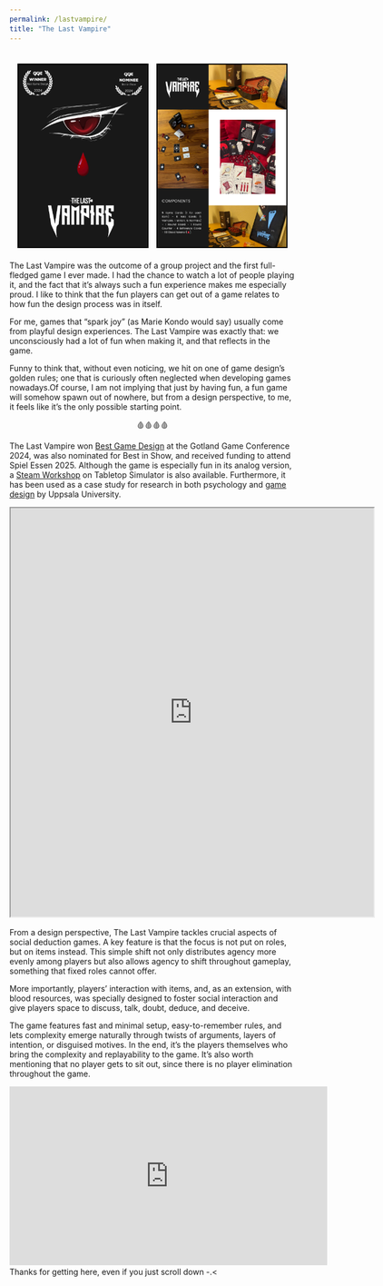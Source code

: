 ```yaml
---
permalink: /lastvampire/
title: "The Last Vampire"
---
```


<p align="center">
  <br>
  <img src="../assets/images/las_award.png" width="45%" style="border:2px solid black; margin:5px;">
  <img src="../assets/images/las_overview.png" width="45%" style="border:2px solid black; margin:5px;">
  <br>
</p>

The Last Vampire was the outcome of a group project and the first full-fledged game I ever made. I had the chance to watch a lot of people playing it, and the fact that it’s always such a fun experience makes me especially proud. I like to think that the fun players can get out of a game relates to how fun the design process was in itself.

For me, games that “spark joy” (as Marie Kondo would say) usually come from playful design experiences. The Last Vampire was exactly that: we unconsciously had a lot of fun when making it, and that reflects in the game.

Funny to think that, without even noticing, we hit on one of game design’s golden rules; one that is curiously often neglected when developing games nowadays.Of course, I am not implying that just by having fun, a fun game will somehow spawn out of nowhere, but from a design perspective, to me, it feels like it’s the only possible starting point.

<p align="center">🩸🩸🩸🩸</p>

The Last Vampire won [Best Game Design](https://game.speldesign.uu.se/projects/analog-games/the-last-vampire/) at the Gotland Game Conference 2024, was also nominated for Best in Show, and received funding to attend Spiel Essen 2025. Although the game is especially fun in its analog version, a [Steam Workshop](https://steamcommunity.com/sharedfiles/filedetails/?id=3551316320 "Visit the Steam Workshop") on Tabletop Simulator is also available. Furthermore, it has been used as a case study for research in both psychology and [game design](https://uu.diva-portal.org/smash/record.jsf?pid=diva2%3A1874280&dswid=-253 "Visit DiVA") by Uppsala University.

<p align="center">
  <iframe src="https://drive.google.com/file/d/1DIjEQL46iLtv-yWAjoD9MBq4nvIJfo9f/preview" width="640" height="720" allow="autoplay"></iframe>
  <br>
</p>


From a design perspective, The Last Vampire tackles crucial aspects of social deduction games. A key feature is that the focus is not put on roles, but on items instead. This simple shift not only distributes agency more evenly among players but also allows agency to shift throughout gameplay, something that fixed roles cannot offer.

More importantly, players’ interaction with items, and, as an extension, with blood resources, was specially designed to foster social interaction and give players space to discuss, talk, doubt, deduce, and deceive.

The game features fast and minimal setup, easy-to-remember rules, and lets complexity emerge naturally through twists of arguments, layers of intention, or disguised motives. In the end, it’s the players themselves who bring the complexity and replayability to the game. It’s also worth mentioning that no player gets to sit out, since there is no player elimination throughout the game.

  <iframe width="560" height="315" src="https://www.youtube.com/embed/DBZz-ncnevk?si=_5B6BWH2y8VWxiys" title="YouTube video player" frameborder="0" allow="accelerometer; autoplay; clipboard-write; encrypted-media; gyroscope; picture-in-picture; web-share" referrerpolicy="strict-origin-when-cross-origin" allowfullscreen></iframe>

<br>
Thanks for getting here, even if you just scroll down  -.<

